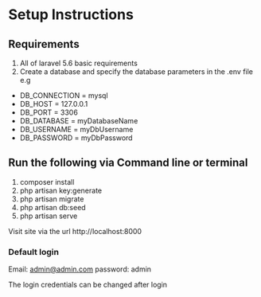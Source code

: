 # Setup Instructions

## Requirements
1. All of laravel 5.6 basic requirements
2. Create a database and specify the database parameters in the .env file
e.g
* DB_CONNECTION = mysql
* DB_HOST = 127.0.0.1
* DB_PORT = 3306
* DB_DATABASE = myDatabaseName
* DB_USERNAME = myDbUsername
* DB_PASSWORD = myDbPassword


## Run the following via Command line or terminal
1. composer install
2. php artisan key:generate
3. php artisan migrate
4. php artisan db:seed
5. php artisan serve

Visit site via the url http://localhost:8000

### Default login
Email: admin@admin.com
password: admin

The login credentials can be changed after login 
